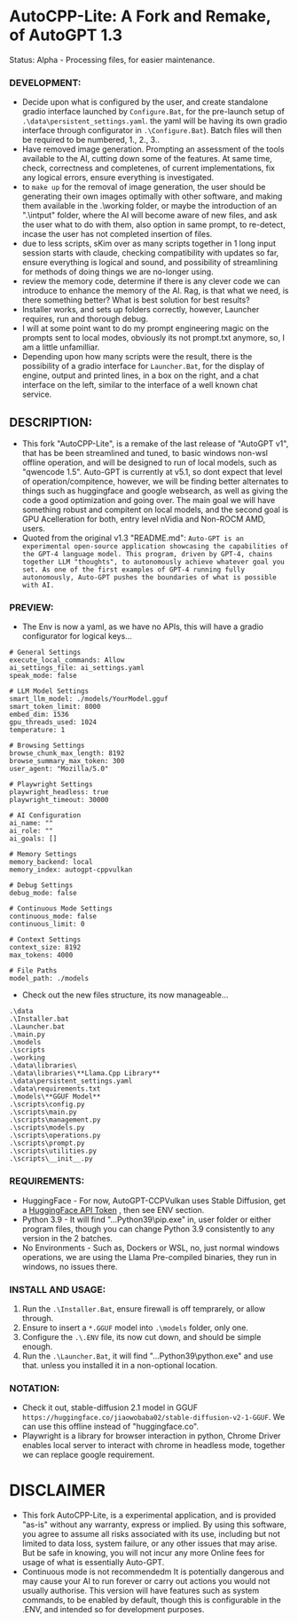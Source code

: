 # AutoCPP-Lite: A Fork and Remake, of AutoGPT 1.3
Status: Alpha - Processing files, for easier maintenance.

### DEVELOPMENT:
- Decide upon what is configured by the user, and create standalone gradio interface launched by `Configure.Bat`, for the pre-launch setup of `.\data\persistent_settings.yaml`. the yaml will be having its own gradio interface through configurator in `.\Configure.Bat`). Batch files will then be required to be numbered, 1., 2., 3..
- Have removed image generation. Prompting an assessment of the tools available to the AI, cutting down some of the features. At same time, check, correctness and completenes, of current implementations, fix any logical errors, ensure everything is investigated.
- to `make up` for the removal of image generation, the user should be generating their own images optimally with other software, and making them available in the .\working folder, or maybe the introduction of an ".\intput" folder, where the AI will become aware of new files, and ask the user what to do with them, also option in same prompt, to re-detect, incase the user has not completed insertion of files.
- due to less scripts, sKim over as many scripts together in 1 long input session starts with claude, checking compatibility with updates so far, ensure everything is logical and sound, and possibility of streamlining for methods of doing things we are no-longer using.
- review the memory code, determine if there is any clever code we can introduce to enhance the memory of the AI. Rag, is that what we need, is there something better? What is best solution for best results?
- Installer works, and sets up folders correctly, however, Launcher requires, run and thorough debug.
- I will at some point want to do my prompt engineering magic on the prompts sent to local modes, obviously its not prompt.txt anymore, so, I am a little unfamilliar.
- Depending upon how many scripts were the result, there is the possibility of a gradio interface for `Launcher.Bat`, for the display of engine, output and printed lines, in a box on the right, and a chat interface on the left, similar to the interface of a well known chat service.

## DESCRIPTION:
- This fork "AutoCPP-Lite", is a remake of the last release of "AutoGPT v1", that has be been streamlined and tuned, to basic windows non-wsl offline operation, and will be designed to run of local models, such as "qwencode 1.5". Auto-GPT is currently at v5.1, so dont expect that level of operation/compitence, however, we will be finding better alternates to things such as huggingface and google websearch, as well as giving the code a good optimization and going over. The main goal we will have something robust and compitent on local models, and the second goal is GPU Acelleration for both, entry level nVidia and Non-ROCM AMD, users. 
- Quoted from the original v1.3 "README.md": `Auto-GPT is an experimental open-source application showcasing the capabilities of the GPT-4 language model. This program, driven by GPT-4, chains together LLM "thoughts", to autonomously achieve whatever goal you set. As one of the first examples of GPT-4 running fully autonomously, Auto-GPT pushes the boundaries of what is possible with AI.`

### PREVIEW:
- The Env is now a yaml, as we have no APIs, this will have a gradio configurator for logical keys...
```
# General Settings
execute_local_commands: Allow
ai_settings_file: ai_settings.yaml
speak_mode: false

# LLM Model Settings
smart_llm_model: ./models/YourModel.gguf
smart_token_limit: 8000
embed_dim: 1536
gpu_threads_used: 1024
temperature: 1

# Browsing Settings
browse_chunk_max_length: 8192
browse_summary_max_token: 300
user_agent: "Mozilla/5.0"

# Playwright Settings
playwright_headless: true
playwright_timeout: 30000

# AI Configuration
ai_name: ""
ai_role: ""
ai_goals: []

# Memory Settings
memory_backend: local
memory_index: autogpt-cppvulkan

# Debug Settings
debug_mode: false

# Continuous Mode Settings
continuous_mode: false
continuous_limit: 0

# Context Settings
context_size: 8192
max_tokens: 4000

# File Paths
model_path: ./models
```
- Check out the new files structure, its now manageable...
```
.\data
.\Installer.bat
.\Launcher.bat
.\main.py
.\models
.\scripts
.\working
.\data\libraries\
.\data\libraries\**Llama.Cpp Library**
.\data\persistent_settings.yaml
.\data\requirements.txt
.\models\**GGUF Model**
.\scripts\config.py
.\scripts\main.py
.\scripts\management.py
.\scripts\models.py
.\scripts\operations.py
.\scripts\prompt.py
.\scripts\utilities.py
.\scripts\__init__.py
```

### REQUIREMENTS:
- HuggingFace - For now, AutoGPT-CCPVulkan uses Stable Diffusion, get a [HuggingFace API Token](https://huggingface.co/settings/tokens) , then see ENV section.
- Python 3.9 - It will find "...Python39\pip.exe" in, user folder or either program files, though you can change Python 3.9 consistently to any version in the 2 batches.
- No Environments - Such as, Dockers or WSL, no, just normal windows operations, we are using the Llama Pre-compiled binaries, they run in windows, no issues there. 

### INSTALL AND USAGE:
1. Run the `.\Installer.Bat`, ensure firewall is off temprarely, or allow through. 
2. Ensure to insert a `*.GGUF` model into `.\models` folder, only one.
2. Configure the `.\.ENV` file, its now cut down, and should be simple enough.
3. Run the `.\Launcher.Bat`, it will find "...Python39\python.exe" and use that. unless you installed it in a non-optional location.

### NOTATION:
- Check it out, stable-diffusion 2.1 model in GGUF `https://huggingface.co/jiaowobaba02/stable-diffusion-v2-1-GGUF`. We can use this offline instead of "huggingface.co".
- Playwright is a library for browser interaction in python, Chrome Driver enables local server to interact with chrome in headless mode, together we can replace google requirement.

# DISCLAIMER
- This fork AutoCPP-Lite, is a experimental application, and is provided "as-is" without any warranty, express or implied. By using this software, you agree to assume all risks associated with its use, including but not limited to data loss, system failure, or any other issues that may arise. But be safe in knowing, you will not incur any more Online fees for usage of what is essentially Auto-GPT. 
- Continuous mode is not recommendedm It is potentially dangerous and may cause your AI to run forever or carry out actions you would not usually authorise. This version will have features such as system commands, to be enabled by default, though this is configurable in the .ENV, and intended so for development purposes.
